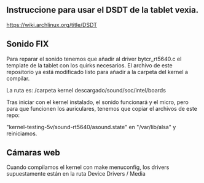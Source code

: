 ## Instruccione para usar el DSDT de la tablet vexia.

https://wiki.archlinux.org/title/DSDT

## Sonido FIX

Para reparar el sonido tenemos que añadir al driver bytcr_rt5640.c el template de la tablet con los quirks necesarios.
El archivo de este repositorio ya está modificado listo para añadir a la carpeta del kernel a compilar.

La ruta es: /carpeta kernel descargado/sound/soc/intel/boards

Tras iniciar con el kernel instalado, el sonido funcionará y el micro, pero para que funcionen los auriculares, tenemos que copiar el archivos de este repo:

"kernel-testing-5v/sound-rt5640/asound.state" en "/var/lib/alsa" y reiniciamos.

## Cámaras web

Cuando compilamos el kernel con make menuconfig, los drivers supuestamente están en la ruta Device Drivers / Media


